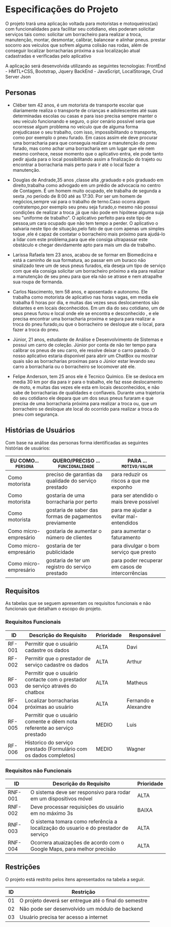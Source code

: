 # Especificações do Projeto

O projeto trará uma aplicação voltada para motoristas e motoqueiros(as) com funcionalidades para facilitar seu cotidiano, eles poderam solicitar serviços tais como: solicitar um borracheiro para realizar a troca, manutenção, montar, desmontar, calibrar, balancear e alinhar pneus. prestar socorro aos veículos que sofrem alguma colisão nas rodas, além de conseguir localizar borracharias próxima a sua localização atual cadastradas e verificadas pelo aplicativo

A aplicação será desenvolvida utilizando as seguintes tecnologias:
FrontEnd - HMTL+CSS, Bootstrap, Jquery
BackEnd  - JavaScript, LocalStorage, Crud Server Json

## Personas

* Cléber tem 42 anos, é um motorista de transporte escolar que diariamente realiza o transporte de crianças e adolescentes até suas determinadas escolas ou casas e para isso precisa sempre manter o seu veículo funcionando e seguro, o pior cenário possível seria que ocorresse algum problema no veículo que de alguma forma prejudicasse o seu trabalho, com isso, impossibilitando o transporte, como por exemplo o pneu furado. Em casos assim ele deve procurar uma borracharia para que conseguia realizar a manutenção do pneu furado, mas como achar uma borracharia em um lugar que ele nem mesmo conhece, nesse momento que o aplicativo entra, ele pode tanto pedir ajuda para o local possibilitando assim a finalização do trajeto ou encontrar a borracharia mais perto para ir até o local fazer a manutenção.
  
* Douglas de Andrade,35 anos ,classe alta ,graduado e pós graduado em direito,trabalha como advogado em um prédio de advocacia no centro de Contagem.
É um homem muito ocupado, ele trabalha de segunda a sexta ,no período de 8:00 até as 17:30.
Por ser um homem de negócios,sempre vai para o trabalho de terno.Caso ocorra algum contratempo,por exemplo seu pneu seja furado,o mesmo não possui condições de realizar a troca ,já que não pode em hipótese alguma suja seu "uniforme de trabalho".
O aplicativo perfeito para este tipo de pessoa,um cara ocupado que não tem tempo a perder.
O aplicativo o salvaria neste tipo de situação,pelo fato de que com apenas um simples toque ,ele é capaz de contatar o borracheiro mais próximo para ajudá-lo a lidar com este problema,para que ele consiga ultrapassar este obstáculo e chegar devidamente apto para mais um dia de trabalho.

* Larissa Rafaela tem 23 anos, acabou de se formar em Biomedicina e está a caminho de sua formatura, ao passar em um buraco não sinalizado teve um de seus pneus furados, ela deseja um tipo de serviço com que ela consiga solicitar um borracheiro próximo a ela para realizar a manutenção de seu pneu para que ela não se atrase e nem atrapalhe sua roupa de formanda.


* Carlos Nascimento, tem 58 anos, e aposentado e autonomo. Ele trabalha como motorista de aplicativo nas horas vagas, em media ele trabalha 6 horas por dia, e muitas das vezes seus deslocamentos são distantes e em locais deconhecidos. Em um dia do seu cotidiano, um de seus pneus furou e local onde ele se encontra e desconhecido , e ele precisa encontrar uma borracharia proxima e segura para realizar a troca do pneu furado,ou que o borracheiro se desloque ate o local, para fazer a troca do pneu.

* Júnior, 21 anos, estudante de Análise e Desenvolvimento de Sistemas e possui um carro de coleção. Júnior por conta de não ter tempo para calibrar os pneus de seu carro, ele resolve deixar o carro parado. O nosso aplicativo estaria disponivel para abrir um ChatBox ou mostrar quais são as borracharias proximas para o Júnior estar levando seu carro a borracharia ou o borracheiro se locomover até ele.

* Felipe Anderson, tem 25 anos ele é Tecnico Químico. Ele se desloca em media 30 km por dia para ir para o trabalho, ele faz esse deslocamento de moto, e muitas das vezes ele esta em locais desconhecidos, e não sabe de borracharias de qualidades e confiaveis. Durante uma trajetoria do seu cotidiano ele depara que um dos seus pneus furaram e que precisa de uma borracharia próxima para realizar a troca ou, que um borracheiro se desloque ate local do ocorrido para realizar a troca do pneu com segurança.

## Histórias de Usuários

Com base na análise das personas forma identificadas as seguintes histórias de usuários:

|EU COMO... `PERSONA`    | QUERO/PRECISO ... `FUNCIONALIDADE`                        |PARA ... `MOTIVO/VALOR`                           |
|------------------------|-----------------------------------------------------------|--------------------------------------------------|
|Como motorista          | preciso de garantias da qualidade do serviço prestado     | para reduzir os riscos a que me exponho          |
|Como motorista          | gostaria de uma borracharia por perto                     | para ser atendido o mais breve possível          |
|Como motorista          | gostaria de saber das formas de pagamentos previamente    | para me ajudar a evitar mal-entendidos           |
|Como micro-empresário   | gostaria de aumentar o número de clientes                 | para aumentar o faturamento                      |
|Como micro-empresário   | gostaria de ter publicidade                               | para divulgar o bom serviço que presto           |
|Como micro-empresário   | gostaria de ter um registro do serviço prestado           | para poder recuperar em casos de intercorrências |

## Requisitos

As tabelas que se seguem apresentam os requisitos funcionais e não funcionais que detalham o escopo do projeto.

### Requisitos Funcionais

|ID    | Descrição do Requisito                                                        | Prioridade | Responsável         |
|------|-------------------------------------------------------------------------------|------------|---------------------|
|RF-001| Permitir que o usuário cadastre os dados                                      |    ALTA    | Davi                |
|RF-002| Permitir que o prestador de serviço cadastre os dados                         |    ALTA    | Arthur              |
|RF-003| Permitir que o usuário contacte com o prestador de serviço através do chatbox |    ALTA    | Matheus             |
|RF-004| Localizar borracharias próximas ao usuário                                    |    ALTA    | Fernando e Alexandre|
|RF-005| Permitir que o usuário comente e dêem nota referente ao serviço prestado      |    MEDIO   | Luis                |
|RF-006| Historico do serviço prestado (Formulário com os dados completos)             |    MEDIO   | Wagner              |

### Requisitos não Funcionais

|ID     | Descrição do Requisito                                                              |Prioridade |
|-------|-------------------------------------------------------------------------------------|-----------|
|RNF-001| O sistema deve ser responsivo para rodar em um dispositivos móvel                   |   ALTA    | 
|RNF-002| Deve processar requisições do usuário em no máximo 3s                               |   BAIXA   | 
|RNF-003| O sistema tomara como referência a localização do usuario e do prestador de serviço |   ALTA    |
|RNF-004| Ocorrera atuaizações de acordo com o Google Maps, para melhor precisão              |   ALTA    |


## Restrições

O projeto está restrito pelos itens apresentados na tabela a seguir.

|ID| Restrição                                             |
|--|-------------------------------------------------------|
|01| O projeto deverá ser entregue até o final do semestre |
|02| Não pode ser desenvolvido um módulo de backend        |
|03| Usuário precisa ter acesso a internet                 |


